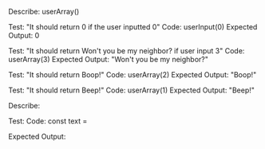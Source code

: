 Describe: userArray()

Test: "It should return 0 if the user inputted 0"
Code: userInput(0)
Expected Output: 0


Test: "It should return Won't you be my neighbor? if user input 3" 
Code: userArray(3)
Expected Output: "Won't you be my neighbor?"

Test: "It should return Boop!" 
Code: userArray(2)
Expected Output: "Boop!"

Test: "It should return Beep!" 
Code: userArray(1)
Expected Output: "Beep!"






































Describe: 

Test:
Code:
const text = 

Expected Output: 